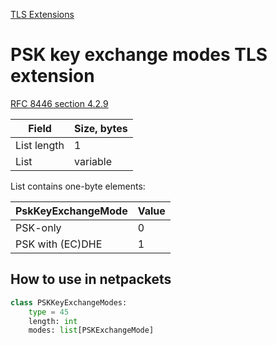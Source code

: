 [TLS Extensions](../extensions.md)

# PSK key exchange modes TLS extension

[RFC 8446 section 4.2.9](https://www.rfc-editor.org/rfc/rfc8446.html#section-4.2.9)

| Field       | Size, bytes |
|-------------|-------------|
| List length | 1           |
| List        | variable    |

List contains one-byte elements:

| PskKeyExchangeMode | Value |
|--------------------|-------|
| PSK-only           | 0     |
| PSK with (EC)DHE   | 1     |

## How to use in netpackets

```python
class PSKKeyExchangeModes:
    type = 45
    length: int
    modes: list[PSKExchangeMode]
```